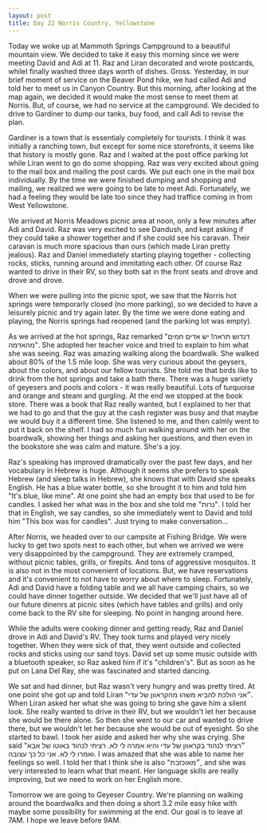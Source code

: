 ```yaml
---
layout: post
title: Day 22 Norris Country, Yellowstone
---
```


Today we woke up at Mammoth Springs Campground to a beautiful mountain view. We decided to take it easy this morning since we were meeting David and Adi at 11. Raz and Liran decorated and wrote postcards, whileI finally washed three days worth of dishes. Gross. Yesterday, in our brief moment of service on the Beaver Pond hike, we had called Adi and told her to meet us in Canyon Country. But this morning, after looking at the map again, we decided it would make the most sense to meet them at Norris. But, of course, we had no service at the campground. We decided to drive to Gardiner to dump our tanks, buy food, and call Adi to revise the plan.

Gardiner is a town that is essentialy completely for tourists. I think it was initially a ranching town, but except for some nice storefronts, it seems like that history is mostly gone. Raz and I waited at the post office parking lot while Liran went to go do some shopping. Raz was very excited about going to the mail box and mailing the post cards. We put each one in the mail box individually. By the time we were finished dumping and shopping and mailing, we realized we were going to be late to meet Adi. Fortunately, we had a feeling they would be late too since they had traffice coming in from West Yellowstone. 

We arrived at Norris Meadows picnic area at noon, only a few minutes after Adi and David. Raz was very excited to see Dandush, and kept asking if they could take a shower together and if she could see his caravan. Their caravan is much more spacious than ours (which made Liran pretty jealous). Raz and Daniel immediately starting playing together - collecting rocks, sticks, running around and immitating each other. Of course Raz wanted to drive in their RV, so they both sat in the front seats and drove and drove and drove.

When we were pulling into the picnic spot, we saw that the Norris hot springs were temporarly closed (no more parking), so we decided to have a leisurely picnic and try again later. By the time we were done eating and playing, the Norris springs had reopened (and the parking lot was empty). 

As we arrived at the hot springs, Raz remarked "דנדוש תראה! יש אדים חמים מהאדמה". She adopted her teacher voice and tried to explain to him what she was seeing. Raz was amazing walking along the boardwalk. She walked about 80% of the 1.5 mile loop. She was very curious about the geysers, about the colors, and about our fellow tourists. She told me that birds like to drink from the hot springs and take a bath there. There was a huge variety of geyesers and pools and colors - it was really beautiful. Lots of turquoise and orange and steam and gurgling. At the end we stopped at the book store. There was a book that Raz really wanted, but I explained to her that we had to go and that the guy at the cash register was busy and that maybe we would buy it a different time. She listened to me, and then calmly went to put it back on the shelf. I had so much fun walking around with her on the boardwalk, showing her things and asking her questions, and then even in the bookstore she was calm and mature. She's a joy.

Raz's speaking has improved dramatically over the past few days, and her vocabulary in Hebrew is huge. Although it seems she prefers to speak Hebrew (and sleep talks in Hebrew), she knows that with David she speaks English. He has a blue water bottle, so she brought it to him and told him "It's blue, like mine". At one point she had an empty box that used to be for candles. I asked her what was in the box and she told me "נרות". I told her that in English, we say candles, so she immediately went to David and told him "This box was for candles". Just trying to make conversation...

After Norris, we headed over to our campsite at Fishing Bridge. We were lucky to get two spots next to each other, but when we arrived we were very disappointed by the campground. They are extremely cramped, without picnic tables, grills, or firepits. And tons of aggressive mosquitos. It is also not in the most convenient of locations. But, we have reservations and it's convenient to not have to worry about where to sleep. Fortunately, Adi and David have a folding table and we all have camping chairs, so we could have dinner together outside. We decided that we'll just have all of our future dinenrs at picnic sites (which have tables and grills) and only come back to the RV site for sleeping. No point in hanging around here.

While the adults were cooking dinner and getting ready, Raz and Daniel drove in Adi and David's RV. They took turns and played very nicely together. When they were sick of that, they went outside and collected rocks and sticks using our sand toys. David set up some music outside with a bluetooth speaker, so Raz asked him if it's "children's". But as soon as he put on Lana Del Ray, she was fascinated and started dancing. 

We sat and had dinner, but Raz wasn't very hungry and was pretty tired. At one point she got up and told Liran "״אני הולכת להביא משהו מהקראוון של עדי. When Liran asked her what she was going to bring she gave him a silent look. She really wanted to drive in their RV, but we wouldn't let her because she would be there alone. So then she went to our car and wanted to drive there, but we wouldn't let her because she would be out of eyesight. So she started to bawl. I took her aside and asked her why she was crying. She said "״רציתי לנהוד בקראוון של עדי והיא אמרה לי לא. רציתי לנהוד באוטו של אבא ואמרו לי לא. אני כל כך עצובה. I was amazed that she was able to name her feelings so well. I told her that I think she is also "״מאוכזבת, and she was very interested to learn what that meant. Her language skills are really improving, but we need to work on her English more.

Tomorrow we are going to Geyeser Country. We're planning on walking around the boardwalks and then doing a short 3.2 mile easy hike with maybe some possibility for swimming at the end. Our goal is to leave at 7AM. I hope we leave before 9AM.
